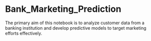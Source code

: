 # Bank_Marketing_Prediction
The primary aim of this notebook is to analyze customer data from a banking institution and develop predictive models to target marketing efforts effectively.